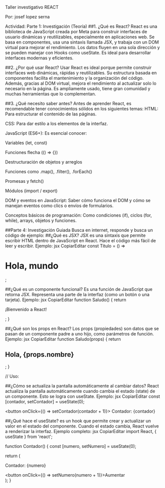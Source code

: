 Taller investigativo REACT

Por:
josef lopez serna


Actividad:
Parte 1: Investigación (Teoría) 
##1. ¿Qué es React?
React es una biblioteca de JavaScript creada por Meta para construir interfaces de usuario dinámicas y reutilizables, especialmente en aplicaciones web. Se basa en componentes, usa una sintaxis llamada JSX, y trabaja con un DOM virtual para mejorar el rendimiento. Los datos fluyen en una sola dirección y se pueden manejar con Hooks como useState. Es ideal para desarrollar interfaces modernas y eficientes.

##2. ¿Por qué usar React?
Usar React es ideal porque permite construir interfaces web dinámicas, rápidas y reutilizables. Su estructura basada en componentes facilita el mantenimiento y la organización del código. Además, gracias al DOM virtual, mejora el rendimiento al actualizar solo lo necesario en la página. Es ampliamente usado, tiene gran comunidad y muchas herramientas que lo complementan.


##3. ¿Qué necesito saber antes?
Antes de aprender React, es recomendable tener conocimientos sólidos en los siguientes temas:
HTML:
 Para estructurar el contenido de las páginas.


CSS:
 Para dar estilo a los elementos de la interfaz.


JavaScript (ES6+):
 Es esencial conocer:


Variables (let, const)


Funciones flecha (() => {})


Destructuración de objetos y arreglos


Funciones como .map(), .filter(), .forEach()


Promesas y fetch()


Módulos (import / export)


DOM y eventos en JavaScript:
 Saber cómo funciona el DOM y cómo se manejan eventos como clics o envíos de formularios.


Conceptos básicos de programación:
 Como condiciones (if), ciclos (for, while), arrays, objetos y funciones.



##Parte 4: Investigación Guiada
Busca en internet, responde y busca un código de ejemplo:
##¿Qué es JSX?
JSX es una sintaxis que permite escribir HTML dentro de JavaScript en React. Hace el código más fácil de leer y escribir.
Ejemplo:
jsx
CopiarEditar
const Titulo = () => <h1>Hola, mundo</h1>;


##¿Qué es un componente funcional?
Es una función de JavaScript que retorna JSX. Representa una parte de la interfaz (como un botón o una tarjeta).
Ejemplo:
jsx
CopiarEditar
function Saludo() {
  return <p>¡Bienvenido a React!</p>;
}


##¿Qué son los props en React?
Los props (propiedades) son datos que se pasan de un componente padre a uno hijo, como parámetros de función.
Ejemplo:
jsx
CopiarEditar
function Saludo(props) {
  return <h2>Hola, {props.nombre}</h2>;
}

// Uso:
<Saludo nombre="Ana" />

##¿Cómo se actualiza la pantalla automáticamente al cambiar datos?
React actualiza la pantalla automáticamente cuando cambia el estado (state) de un componente. Esto se logra con useState.
Ejemplo:
jsx
CopiarEditar
const [contador, setContador] = useState(0);

<button onClick={() => setContador(contador + 1)}>
  Contador: {contador}
</button>


##¿Qué hace el useState?
es un hook que permite crear y actualizar un valor en el estado del componente. Cuando el estado cambia, React vuelve a renderizar la interfaz.
Ejemplo completo:
jsx
CopiarEditar
import React, { useState } from 'react';

function Contador() {
  const [numero, setNumero] = useState(0);

  return (
    <div>
      <p>Contador: {numero}</p>
      <button onClick={() => setNumero(numero + 1)}>Aumentar</button>
    </div>
  );
}
